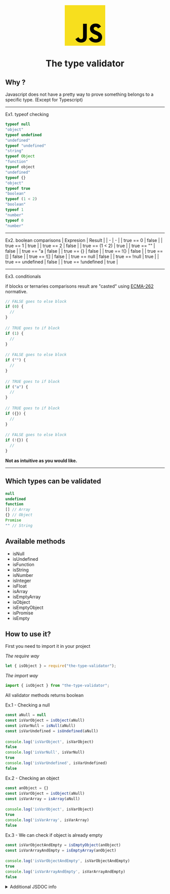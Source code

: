 <div style="display: -ms-flexbox; display: -webkit-flex; display: flex; -webkit-flex-direction: row; -ms-flex-direction: row; flex-direction: row; -webkit-flex-wrap: wrap; -ms-flex-wrap: wrap; flex-wrap: wrap; -webkit-justify-content: center; -ms-flex-pack: center; justify-content: center; -webkit-align-content: center; -ms-flex-line-pack: center; align-content: center; -webkit-align-items: center; -ms-flex-align: center; align-items: center;">
  <img style="-webkit-order: 0; -ms-flex-order: 0; order: 0; -webkit-flex: 0 1 auto; -ms-flex: 0 1 auto; flex: 0 1 auto; -webkit-align-self: auto; -ms-flex-item-align: auto; align-self: auto;" src="icon.png" />
</div>

<h1 style="text-align:center;">The type validator</h1>

## Why ?

Javascript does not have a pretty way to prove something belongs to a specific type. (Except for Typescript)

* * *

Ex1. typeof checking

```js
typeof null
"object"
typeof undefined
"undefined"
typeof "undefined"
"string"
typeof Object
"function"
typeof object
"undefined"
typeof {}
"object"
typeof true
"boolean"
typeof (1 < 2)
"boolean"
typeof 1
"number"
typeof 0
"number"
```

* * *

Ex2. boolean comparisons
| Expresion           | Result  |
\| -                   \| -       \|
| true == 0           | false   |
| true == 1           | true    |
| true == 2           | false   |
| true == (1 &lt; 2)     | true    |
| true == ""          | false   |
| true == "a          | false   |
| true == {}          | false   |
| true == !{}         | false   |
| true == \[]          | false   |
| true == !\[]         | false   |
| true == null        | false   |
| true == !null       | true    |
| true == undefined   | false   |
| true == !undefined  | true    |

* * *

Ex3. conditionals

if blocks or ternaries comparisons result are "casted" using [ECMA-262](http://www.ecma-international.org/publications/files/ECMA-ST/ECMA-262.pdf) normative.

```js
// FALSE goes to else block
if (0) {
  //
}

// TRUE goes to if block
if (1) {
  //
}

// FALSE goes to else block
if ("") {
  //
}

// TRUE goes to if block
if ("a") {
  //
}

// TRUE goes to if block
if ({}) {
  //
}

// FALSE goes to else block
if (!{}) {
  //
}
```

**Not as intuitive as you would like.**

* * *

## Which types can be validated

```js
null
undefined
function
[] // Array
{} // Object
Promise
"" // String
```

## Available methods

-   isNull
-   isUndefined
-   isFunction
-   isString
-   isNumber
-   isInteger
-   isFloat
-   isArray
-   isEmptyArray
-   isObject
-   isEmptyObject
-   isPromise
-   isEmpty

## How to use it?

First you need to import it in your project

_The require way_

```js
let { isObject } = require("the-type-validator");
```

_The import way_

```js
import { isObject } from "the-type-validator";
```

All validator methods returns boolean

Ex.1 - Checking a null

```js
const aNull = null
const isVarObject = isObject(aNull)
const isVarNull = isNull(aNull)
const isVarUndefined = isUndefined(aNull)

console.log('isVarObject', isVarObject)
false
console.log('isVarNull', isVarNull)
true
console.log('isVarUndefined', isVarUndefined)
false
```

Ex.2 - Checking an object

```js
const anObject = {}
const isVarObject = isObject(aNull)
const isVarArray = isArray(aNull)

console.log('isVarObject', isVarObject)
true
console.log('isVarArray', isVarArray)
false
```

Ex.3 - We can check if object is already empty

```js
const isVarObjectAndEmpty = isEmptyObject(anObject)
const isVarArrayAndEmpty = isEmptyArray(anObject)

console.log('isVarObjectAndEmpty', isVarObjectAndEmpty)
true
console.log('isVarArrayAndEmpty', isVarArrayAndEmpty)
false
```

<details>
<summary>Additional JSDOC info</summary>

### JSDOC

<!-- Generated by documentation.js. Update this documentation by updating the source code. -->

##### Table of Contents

-   [isArray](#isarray)
    -   [Parameters](#parameters)
-   [isEmptyArray](#isemptyarray)
    -   [Parameters](#parameters-1)
-   [isEmpty](#isempty)
    -   [Parameters](#parameters-2)
-   [getType](#gettype)
    -   [Parameters](#parameters-3)
-   [isNumber](#isnumber)
    -   [Parameters](#parameters-4)
-   [isInteger](#isinteger)
    -   [Parameters](#parameters-5)
-   [isFloat](#isfloat)
    -   [Parameters](#parameters-6)
-   [isObject](#isobject)
    -   [Parameters](#parameters-7)
-   [isPlainObject](#isplainobject)
    -   [Parameters](#parameters-8)
-   [isEmptyObject](#isemptyobject)
    -   [Parameters](#parameters-9)
-   [isNull](#isnull)
    -   [Parameters](#parameters-10)
-   [isUndefined](#isundefined)
    -   [Parameters](#parameters-11)
-   [isFunction](#isfunction)
    -   [Parameters](#parameters-12)
-   [isString](#isstring)
    -   [Parameters](#parameters-13)
-   [isPromise](#ispromise)
    -   [Parameters](#parameters-14)

#### isArray

Checks if data is an array.

##### Parameters

-   `data` **any** the data to check

Returns **[boolean](https://developer.mozilla.org/docs/Web/JavaScript/Reference/Global_Objects/Boolean)** true or false wheter data is an array or not

#### isEmptyArray

Checks if data is an empty array.

##### Parameters

-   `data` **any** the data to check

Returns **[boolean](https://developer.mozilla.org/docs/Web/JavaScript/Reference/Global_Objects/Boolean)** true or false wheter data is an empty array or not

#### isEmpty

Checks if data is empty, whether is an array or an object.

##### Parameters

-   `data` **any** the data to check

Returns **[boolean](https://developer.mozilla.org/docs/Web/JavaScript/Reference/Global_Objects/Boolean)** true or false wheter data is an empty objct or empty array

#### getType

Gets data type.

##### Parameters

-   `data` **any** the data to check

Returns **[string](https://developer.mozilla.org/docs/Web/JavaScript/Reference/Global_Objects/String)** the type to return

#### isNumber

Checks if data is a number.

##### Parameters

-   `data` **any** the data to check

Returns **[boolean](https://developer.mozilla.org/docs/Web/JavaScript/Reference/Global_Objects/Boolean)** true or false wheter data is Number or not

#### isInteger

Checks if data is an integer number.

##### Parameters

-   `data` **any** the data to check

Returns **[boolean](https://developer.mozilla.org/docs/Web/JavaScript/Reference/Global_Objects/Boolean)** true or false wheter data is Integer or not

#### isFloat

Checks if data is a float number.

##### Parameters

-   `data` **any** the data to check

Returns **[boolean](https://developer.mozilla.org/docs/Web/JavaScript/Reference/Global_Objects/Boolean)** true or false wheter data is Float or not

#### isObject

Checks if data is an object.

##### Parameters

-   `data` **any** the data to check

Returns **[boolean](https://developer.mozilla.org/docs/Web/JavaScript/Reference/Global_Objects/Boolean)** true or false wheter data is Object or not

#### isPlainObject

Checks if data is a plain object. Borrowing definition as stands in
<https://stackoverflow.com/questions/51722354/the-implementation-of-isplainobject-function-in-redux>

##### Parameters

-   `data` **any** the data to check

Returns **[boolean](https://developer.mozilla.org/docs/Web/JavaScript/Reference/Global_Objects/Boolean)** true or false wheter data is Plain Object or not

#### isEmptyObject

Checks if data is an empty object.

##### Parameters

-   `data` **any** the data to check

Returns **[boolean](https://developer.mozilla.org/docs/Web/JavaScript/Reference/Global_Objects/Boolean)** true or false wheter data is Empty Object or not

#### isNull

Checks if data is null.

##### Parameters

-   `data` **any** the data to check

Returns **[boolean](https://developer.mozilla.org/docs/Web/JavaScript/Reference/Global_Objects/Boolean)** true or false wheter data is Null or not

#### isUndefined

Checks if data is undefined.

##### Parameters

-   `data` **any** the data to check

Returns **[boolean](https://developer.mozilla.org/docs/Web/JavaScript/Reference/Global_Objects/Boolean)** true or false wheter data is Undefined or not

#### isFunction

Checks if data is a function.

##### Parameters

-   `data` **any** the data to check

Returns **[boolean](https://developer.mozilla.org/docs/Web/JavaScript/Reference/Global_Objects/Boolean)** true or false wheter data is Function or not

#### isString

Checks if data is a string.

##### Parameters

-   `data` **any** the data to check

Returns **[boolean](https://developer.mozilla.org/docs/Web/JavaScript/Reference/Global_Objects/Boolean)** true or false wheter data is String or not

#### isPromise

Checks if data is a promise.

##### Parameters

-   `data` **any** the data to check

Returns **[boolean](https://developer.mozilla.org/docs/Web/JavaScript/Reference/Global_Objects/Boolean)** true or false wheter data is Promise or not

### isEmpty

Checks if data is empty, whether is an array or an object.

#### Parameters

-   `data` **any** the data to check

Returns **[boolean](https://developer.mozilla.org/docs/Web/JavaScript/Reference/Global_Objects/Boolean)** true or false wheter data is an empty objct or empty array

### getType

Gets data type.

#### Parameters

-   `data` **any** the data to check

Returns **[string](https://developer.mozilla.org/docs/Web/JavaScript/Reference/Global_Objects/String)** the type to return

### isArray

Checks if data is an array.

#### Parameters

-   `data` **any** the data to check

Returns **[boolean](https://developer.mozilla.org/docs/Web/JavaScript/Reference/Global_Objects/Boolean)** true or false wheter data is an array or not

### isEmptyArray

Checks if data is an empty array.

#### Parameters

-   `data` **any** the data to check

Returns **[boolean](https://developer.mozilla.org/docs/Web/JavaScript/Reference/Global_Objects/Boolean)** true or false wheter data is an empty array or not

### isNumber

Checks if data is a number.

#### Parameters

-   `data` **any** the data to check

Returns **[boolean](https://developer.mozilla.org/docs/Web/JavaScript/Reference/Global_Objects/Boolean)** true or false wheter data is Number or not

### isInteger

Checks if data is an integer number.

#### Parameters

-   `data` **any** the data to check

Returns **[boolean](https://developer.mozilla.org/docs/Web/JavaScript/Reference/Global_Objects/Boolean)** true or false wheter data is Integer or not

### isFloat

Checks if data is a float number.

#### Parameters

-   `data` **any** the data to check

Returns **[boolean](https://developer.mozilla.org/docs/Web/JavaScript/Reference/Global_Objects/Boolean)** true or false wheter data is Float or not

### isObject

Checks if data is an object.

#### Parameters

-   `data` **any** the data to check

Returns **[boolean](https://developer.mozilla.org/docs/Web/JavaScript/Reference/Global_Objects/Boolean)** true or false wheter data is Object or not

### isPlainObject

Checks if data is a plain object. Borrowing definition as stands in
<https://stackoverflow.com/questions/51722354/the-implementation-of-isplainobject-function-in-redux>

#### Parameters

-   `data` **any** the data to check

Returns **[boolean](https://developer.mozilla.org/docs/Web/JavaScript/Reference/Global_Objects/Boolean)** true or false wheter data is Plain Object or not

### isEmptyObject

Checks if data is an empty object.

#### Parameters

-   `data` **any** the data to check

Returns **[boolean](https://developer.mozilla.org/docs/Web/JavaScript/Reference/Global_Objects/Boolean)** true or false wheter data is Empty Object or not

### isNull

Checks if data is null.

#### Parameters

-   `data` **any** the data to check

Returns **[boolean](https://developer.mozilla.org/docs/Web/JavaScript/Reference/Global_Objects/Boolean)** true or false wheter data is Null or not

### isUndefined

Checks if data is undefined.

#### Parameters

-   `data` **any** the data to check

Returns **[boolean](https://developer.mozilla.org/docs/Web/JavaScript/Reference/Global_Objects/Boolean)** true or false wheter data is Undefined or not

### isFunction

Checks if data is a function.

#### Parameters

-   `data` **any** the data to check

Returns **[boolean](https://developer.mozilla.org/docs/Web/JavaScript/Reference/Global_Objects/Boolean)** true or false wheter data is Function or not

### isString

Checks if data is a string.

#### Parameters

-   `data` **any** the data to check

Returns **[boolean](https://developer.mozilla.org/docs/Web/JavaScript/Reference/Global_Objects/Boolean)** true or false wheter data is String or not

### isPromise

Checks if data is a promise.

#### Parameters

-   `data` **any** the data to check

Returns **[boolean](https://developer.mozilla.org/docs/Web/JavaScript/Reference/Global_Objects/Boolean)** true or false wheter data is Promise or not

</details>
